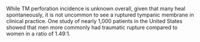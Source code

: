 While TM perforation incidence is unknown overall, given that many heal spontaneously, it is not uncommon to see a ruptured tympanic membrane in clinical practice. One study of nearly 1,000 patients in the United States showed that men more commonly had traumatic rupture compared to women in a ratio of 1.49:1.
